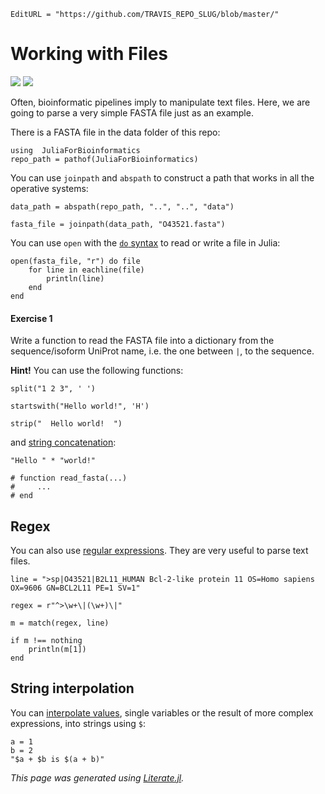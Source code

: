 ```@meta
EditURL = "https://github.com/TRAVIS_REPO_SLUG/blob/master/"
```

# Working with Files

[![](https://mybinder.org/badge_logo.svg)](https://mybinder.org/v2/gh/TRAVIS_REPO_SLUG/gh-pages?filepath=TRAVIS_TAG/notebooks/03_Files.ipynb)
[![](https://img.shields.io/badge/show-nbviewer-579ACA.svg)](https://nbviewer.jupyter.org/github/TRAVIS_REPO_SLUG/blob/gh-pages/TRAVIS_TAG/notebooks/03_Files.ipynb)

Often, bioinformatic pipelines imply to manipulate text files. Here, we are
going to parse a very simple FASTA file just as an example.

There is a FASTA file in the data folder of this repo:

```@example 03_Files
using  JuliaForBioinformatics
repo_path = pathof(JuliaForBioinformatics)
```

You can use `joinpath` and `abspath` to construct a path that works in all
the operative systems:

```@example 03_Files
data_path = abspath(repo_path, "..", "..", "data")
```

```@example 03_Files
fasta_file = joinpath(data_path, "O43521.fasta")
```

You can use `open` with the
[`do` syntax](https://docs.julialang.org/en/v1/manual/functions/#Do-Block-Syntax-for-Function-Arguments-1)
to read or write a file in Julia:

```@example 03_Files
open(fasta_file, "r") do file
    for line in eachline(file)
        println(line)
    end
end
```

#### Exercise 1

Write a function to read the FASTA file into a dictionary from the
sequence/isoform UniProt name, i.e. the one between `|`, to the sequence.

**Hint!** You can use the following functions:

```@example 03_Files
split("1 2 3", ' ')
```

```@example 03_Files
startswith("Hello world!", 'H')
```

```@example 03_Files
strip("  Hello world!  ")
```

and [string concatenation](https://docs.julialang.org/en/v1/manual/strings/#man-concatenation-1):

```@example 03_Files
"Hello " * "world!"
```

```@example 03_Files
# function read_fasta(...)
#     ...
# end
```

## Regex

You can also use [regular expressions](https://docs.julialang.org/en/v1/manual/strings/#Regular-Expressions-1).
They are very useful to parse text files.

```@example 03_Files
line = ">sp|O43521|B2L11_HUMAN Bcl-2-like protein 11 OS=Homo sapiens OX=9606 GN=BCL2L11 PE=1 SV=1"
```

```@example 03_Files
regex = r"^>\w+\|(\w+)\|"
```

```@example 03_Files
m = match(regex, line)
```

```@example 03_Files
if m !== nothing
    println(m[1])
end
```

## String interpolation

You can [interpolate values](https://docs.julialang.org/en/v1/manual/strings/#string-interpolation-1),
single variables or the result of more complex expressions, into
strings using `$`:

```@example 03_Files
a = 1
b = 2
"$a + $b is $(a + b)"
```

*This page was generated using [Literate.jl](https://github.com/fredrikekre/Literate.jl).*

